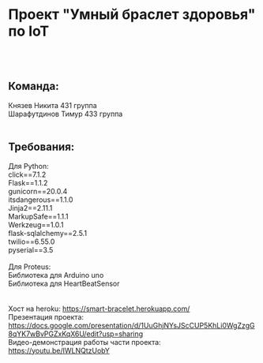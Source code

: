 # Проект "Умный браслет здоровья" по IoT
<br><br>
## Команда:
Князев Никита 431 группа<br>
Шарафутдинов Тимур 433 группа
<br><br>
## Требования:
Для Python:<br>
click==7.1.2<br>
Flask==1.1.2<br>
gunicorn==20.0.4<br>
itsdangerous==1.1.0<br>
Jinja2==2.11.1<br>
MarkupSafe==1.1.1<br>
Werkzeug==1.0.1<br>
flask-sqlalchemy==2.5.1<br>
twilio==6.55.0<br>
pyserial==3.5<br>
<br>
Для Proteus:<br>
Библиотека для Arduino uno<br>
Библиотека для HeartBeatSensor<br>
<br><br>
Хост на heroku: https://smart-bracelet.herokuapp.com/<br>
Презентация проекта: https://docs.google.com/presentation/d/1UuGhjNYsJScCUP5KhLi0WgZzgG8qYK7wBvPGZxKqX6U/edit?usp=sharing<br>
Видео-демонстрация работы части проекта: https://youtu.be/IWLNQtzUobY<br>
